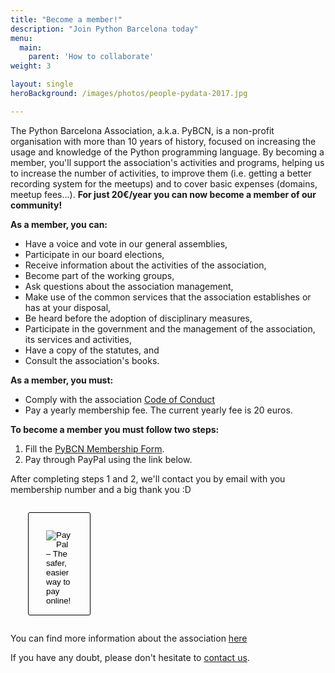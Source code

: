 ```yaml
---
title: "Become a member!"
description: "Join Python Barcelona today"
menu:
  main:
    parent: 'How to collaborate'
weight: 3

layout: single
heroBackground: /images/photos/people-pydata-2017.jpg

---
```


The Python Barcelona Association, a.k.a. PyBCN, is a non-profit organisation with more than 10 years of history, focused on increasing the usage and knowledge of the Python programming language. By becoming a member, you'll support the association's activities and programs, helping us to increase the number of activities, to improve them (i.e. getting a better recording system for the meetups) and to cover basic expenses (domains, meetup fees...). **For just 20€/year you can now become a member of our community!**

<div class="container">
    <div class="row">
        <div class="col-md-6">
            <b>As a member, you can:</b>
            <ul>
                <li>Have a voice and vote in our general assemblies,</li>
                <li>Participate in our board elections,</li>
                <li>Receive information about the activities of the association,</li>
                <li>Become part of the working groups,</li>
                <li>Ask questions about the association management,</li>
                <li>Make use of the common services that the association establishes or has at your disposal,</li>
                <li>Be heard before the adoption of disciplinary measures,</li>
                <li>Participate in the government and the management of the association, its services and activities,</li>
                <li>Have a copy of the statutes, and</li>
                <li>Consult the association's books.</li>
            </ul>
            <b>As a member, you must:</b>
            <ul>
                <li>Comply with the association <a href="/pybcn_association/coc">Code of Conduct</a></li>
                <li>Pay a yearly membership fee. The current yearly fee is 20 euros.</li>
            </ul>
        </div>
        <div class="col-md-6">
            <p><b>To become a member you must follow two steps:</b></p> 
            <ol>
                <li>Fill the <a href="https://forms.gle/Vh7SBTk5rG6RTUf1A" target="_blank">PyBCN Membership Form</a>.</li>
                <li>Pay through PayPal using the link below.</li>
            </ol>
            <p>After completing steps 1 and 2, we'll contact you by email with you membership number and a big thank you :D</p>
            <div style="margin: 2em; padding-top: 2em; padding-right: 2em; padding-left: 2em;border: 1px solid black; width:min-content;border-radius: 3px;">
                <form action="https://www.paypal.com/cgi-bin/webscr" method="post" target="_top">
                    <input type="hidden" name="cmd" value="_s-xclick">
                    <input type="hidden" name="hosted_button_id" value="6XH6B9ZGJ4PQA">
                    <input type="image" src="https://www.paypalobjects.com/en_US/GB/i/btn/btn_subscribeCC_LG.gif" border="0" name="submit" alt="PayPal – The safer, easier way to pay online!">
                    <img alt="" border="0" src="https://www.paypalobjects.com/es_ES/i/scr/pixel.gif" width="1" height="1">
                </form>
            </div>
            <p>You can find more information about the association <a href="/pybcn_association/information">here</a></>
            <p>If you have any doubt, please don't hesitate to <a href="mailto:pybcn-members@googlegroups.com">contact us</a>.</p>
        </div>
    </div>
</div>






